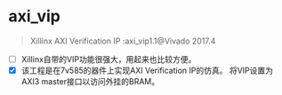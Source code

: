 # axi_vip
 > Xillinx AXI Verification IP :axi_vip1.1@Vivado 2017.4

- [ ]  Xillinx自带的VIP功能很强大，用起来也比较方便。 
- [x]  该工程是在7v585的器件上实现AXI Verification IP的仿真。 将VIP设置为AXI3 master接口以访问外挂的BRAM。
